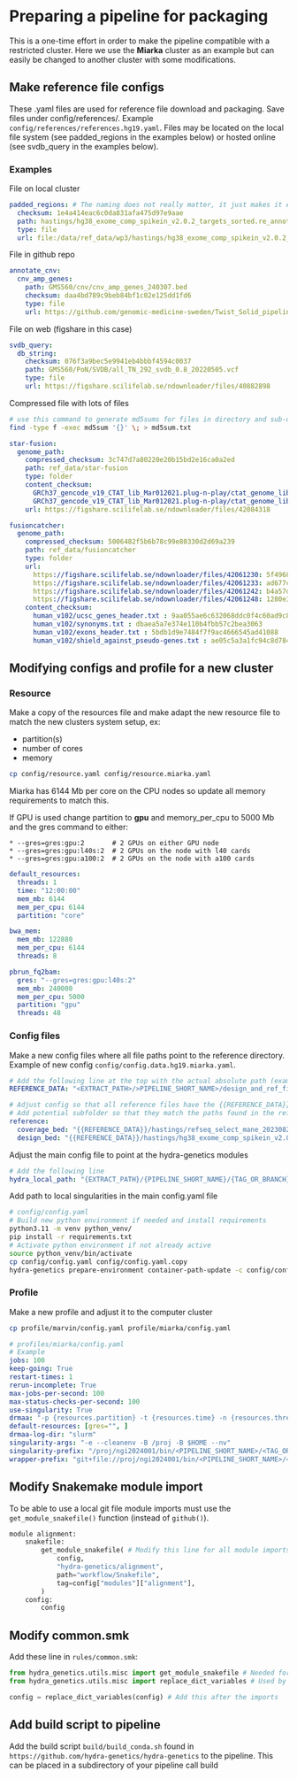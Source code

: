 # Preparing a pipeline for packaging

This is a one-time effort in order to make the pipeline compatible with a restricted cluster. Here we use the **Miarka** cluster as an example but can easily be changed to another cluster with some modifications.

## Make reference file configs
These .yaml files are used for reference file download and packaging. Save files under config/references/. Example `config/references/references.hg19.yaml`. Files may be located on the local file system (see padded_regions in the examples below)  or hosted online (see svdb_query in the examples below).

### Examples
File on local cluster
```yaml
padded_regions: # The naming does not really matter, it just makes it easier to manage
  checksum: 1e4a414eac6c0da831afa475d97e9aae
  path: hastings/hg38_exome_comp_spikein_v2.0.2_targets_sorted.re_annotated.sorted_20bp_pad.bed # This should match what is written in the config files after the {{REFERENCE_DATA}}
  type: file
  url: file:/data/ref_data/wp3/hastings/hg38_exome_comp_spikein_v2.0.2_targets_sorted.re_annotated.sorted_20bp_pad.bed
```

File in github repo
```yaml
annotate_cnv:
  cnv_amp_genes:
    path: GMS560/cnv/cnv_amp_genes_240307.bed
    checksum: daa4bd789c9beb84bf1c02e125dd1fd6
    type: file
    url: https://github.com/genomic-medicine-sweden/Twist_Solid_pipeline_files/raw/v0.6.0/cnv/cnv_amp_genes_240307.bed
```

File on web (figshare in this case)
```yaml
svdb_query:
  db_string:
    checksum: 076f3a9bec5e9941eb4bbbf4594c0037
    path: GMS560/PoN/SVDB/all_TN_292_svdb_0.8_20220505.vcf
    type: file
    url: https://figshare.scilifelab.se/ndownloader/files/40882898
```

Compressed file with lots of files

```bash
# use this command to generate md5sums for files in directory and sub-directories
find -type f -exec md5sum '{}' \; > md5sum.txt
```

```yaml
star-fusion:
  genome_path:
    compressed_checksum: 3c747d7a80220e20b15bd2e16ca0a2ed
    path: ref_data/star-fusion
    type: folder
    content_checksum:
      GRCh37_gencode_v19_CTAT_lib_Mar012021.plug-n-play/ctat_genome_lib_build_dir/ref_annot.gtf.gene_spans: 09bf85ad5d2499ed52662ba1f92381c0 # you need the md5sums for all files
      GRCh37_gencode_v19_CTAT_lib_Mar012021.plug-n-play/ctat_genome_lib_build_dir/ref_annot.prot_info.dbm: 196bf70e87eb0c5640bbebc425319e01
    url: https://figshare.scilifelab.se/ndownloader/files/42084318

fusioncatcher:
  genome_path:
    compressed_checksum: 5006482f5b6b78c99e80330d2d69a239
    path: ref_data/fusioncatcher
    type: folder
    url:
      https://figshare.scilifelab.se/ndownloader/files/42061230: 5f4968cf58a28bfe661ee3d1207259c6
      https://figshare.scilifelab.se/ndownloader/files/42061233: ad677c79617e36f85592b45918a10f21
      https://figshare.scilifelab.se/ndownloader/files/42061242: b4a57d1a48b12e3302fa7d12e6ac6347
      https://figshare.scilifelab.se/ndownloader/files/42061248: 1280e3204b6990b825c762ac14e4446a
    content_checksum:
      human_v102/ucsc_genes_header.txt : 9aa055ae6c632068ddc0f4c60ad9c82f
      human_v102/synonyms.txt : dbaea5a7e374e110b4fbb57c2bea3063
      human_v102/exons_header.txt : 5bdb1d9e7484f7f9ac4666545ad41088
      human_v102/shield_against_pseudo-genes.txt : ae05c5a3a1fc94c8d78442e5f539a47d
```

## Modifying configs and profile for a new cluster

### Resource

Make a copy of the resources file and make adapt the new resource file to match the new clusters system setup, ex:
 - partition(s)
 - number of cores
 - memory

```bash
cp config/resource.yaml config/resource.miarka.yaml
```

Miarka has 6144 Mb per core on the CPU nodes so update all memory requirements to match this. 

If GPU is used change partition to **gpu** and memory_per_cpu to 5000 Mb and the gres command to either:

    * --gres=gres:gpu:2       # 2 GPUs on either GPU node
    * --gres=gres:gpu:l40s:2  # 2 GPUs on the node with l40 cards
    * --gres=gres:gpu:a100:2  # 2 GPUs on the node with a100 cards

```yaml
default_resources:
  threads: 1
  time: "12:00:00"
  mem_mb: 6144
  mem_per_cpu: 6144
  partition: "core"

bwa_mem:
  mem_mb: 122880
  mem_per_cpu: 6144
  threads: 8

pbrun_fq2bam:
  gres: "--gres=gres:gpu:l40s:2"
  mem_mb: 240000
  mem_per_cpu: 5000
  partition: "gpu"
  threads: 48
```

### Config files

Make a new config files where all file paths point to the reference directory. Example of new config `config/config.data.hg19.miarka.yaml`.
```yaml
# Add the following line at the top with the actual absolute path (example /proj/ngi2024001/bin/wp1_gms560/design_and_ref_files)
REFERENCE_DATA: "<EXTRACT_PATH>/>PIPELINE_SHORT_NAME>/design_and_ref_files"

# Adjust config so that all reference files have the {{REFERENCE_DATA}} variable
# Add potential subfolder so that they match the paths found in the reference yaml files
reference:
  coverage_bed: "{{REFERENCE_DATA}}/hastings/refseq_select_mane_20230828.bed"
  design_bed: "{{REFERENCE_DATA}}/hastings/hg38_exome_comp_spikein_v2.0.2_targets_sorted.re_annotated.sorted.bed"
```

Adjust the main config file to point at the hydra-genetics modules
```yaml
# Add the following line
hydra_local_path: "{EXTRACT_PATH}/{PIPELINE_SHORT_NAME}/{TAG_OR_BRANCH}/hydra-genetics"
```

Add path to local singularities in the main config.yaml file 
```bash
# config/config.yaml
# Build new python environment if needed and install requirements
python3.11 -m venv python_venv/
pip install -r requirements.txt
# Activate python environment if not already active
source python_venv/bin/activate
cp config/config.yaml config/config.yaml.copy
hydra-genetics prepare-environment container-path-update -c config/config.yaml.copy -n config/config.yaml -p ${PATH_TO_apptainer_cache}
```

### Profile

Make a new profile and adjust it to the computer cluster 
```bash
cp profile/marvin/config.yaml profile/miarka/config.yaml
```

```yaml
# profiles/miarka/config.yaml
# Example
jobs: 100
keep-going: True
restart-times: 1
rerun-incomplete: True
max-jobs-per-second: 100
max-status-checks-per-second: 100
use-singularity: True
drmaa: "-p {resources.partition} -t {resources.time} -n {resources.threads} --mem={resources.mem_mb} --mem-per-cpu={resources.mem_per_cpu} {resources.gres} -J {rule} -A ngi2024001 -e slurm/{rule}_%j.err -o slurm/{rule}_%j.out --nodes=1-1"
default-resources: [gres="", ]
drmaa-log-dir: "slurm"
singularity-args: "-e --cleanenv -B /proj -B $HOME --nv"
singularity-prefix: "/proj/ngi2024001/bin/<PIPELINE_SHORT_NAME>/<TAG_OR_BRANCH>/singularity_cache/"
wrapper-prefix: "git+file://proj/ngi2024001/bin/<PIPELINE_SHORT_NAME>/<TAG_OR_BRANCH>/snakemake-wrappers/"
```

## Modify Snakemake module import
To be able to use a local git file module imports must use the `get_module_snakefile()` function (instead of `github()`).

```py
module alignment:
    snakefile:
        get_module_snakefile( # Modify this line for all module imports
            config,
            "hydra-genetics/alignment",
            path="workflow/Snakefile",
            tag=config["modules"]["alignment"],
        )
    config:
        config
```

## Modify common.smk
Add these line in `rules/common.smk`:

```py
from hydra_genetics.utils.misc import get_module_snakefile # Needed for local git
from hydra_genetics.utils.misc import replace_dict_variables # Used by hydra genetics to obtain the file paths to the files in the config

config = replace_dict_variables(config) # Add this after the imports
```

## Add build script to pipeline

Add the build script `build/build_conda.sh` found in `https://github.com/hydra-genetics/hydra-genetics` to the pipeline. This can be placed in a subdirectory of your pipeline call build
